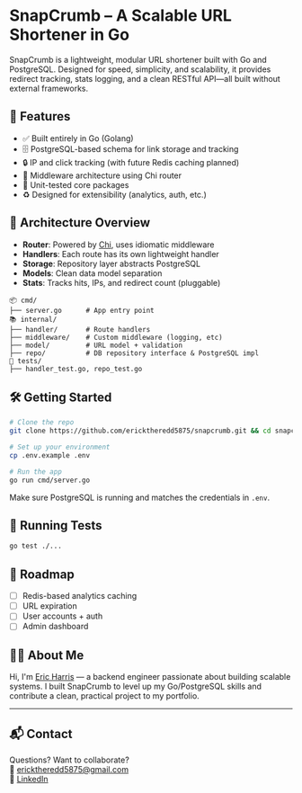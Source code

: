 # SnapCrumb – A Scalable URL Shortener in Go

SnapCrumb is a lightweight, modular URL shortener built with Go and PostgreSQL. Designed for speed, simplicity, and scalability, it provides redirect tracking, stats logging, and a clean RESTful API—all built without external frameworks.

## 🚀 Features

- ✅ Built entirely in Go (Golang)
- 🗄️ PostgreSQL-based schema for link storage and tracking
- 🔒 IP and click tracking (with future Redis caching planned)
- 🧩 Middleware architecture using Chi router
- 🧪 Unit-tested core packages
- ♻️ Designed for extensibility (analytics, auth, etc.)

## 📐 Architecture Overview

- **Router**: Powered by [Chi](https://github.com/go-chi/chi), uses idiomatic middleware
- **Handlers**: Each route has its own lightweight handler
- **Storage**: Repository layer abstracts PostgreSQL
- **Models**: Clean data model separation
- **Stats**: Tracks hits, IPs, and redirect count (pluggable)

```
📦 cmd/
├── server.go      # App entry point
📚 internal/
├── handler/       # Route handlers
├── middleware/    # Custom middleware (logging, etc)
├── model/         # URL model + validation
├── repo/          # DB repository interface & PostgreSQL impl
🧪 tests/
├── handler_test.go, repo_test.go
```

## 🛠️ Getting Started

```bash
# Clone the repo
git clone https://github.com/ericktheredd5875/snapcrumb.git && cd snapcrumb

# Set up your environment
cp .env.example .env

# Run the app
go run cmd/server.go
```

Make sure PostgreSQL is running and matches the credentials in `.env`.

## 🧪 Running Tests

```bash
go test ./...
```

## 🔮 Roadmap

- [ ] Redis-based analytics caching
- [ ] URL expiration
- [ ] User accounts + auth
- [ ] Admin dashboard

## 🙋‍♂️ About Me

Hi, I'm [Eric Harris](https://github.com/ericktheredd5875) — a backend engineer passionate about building scalable systems. I built SnapCrumb to level up my Go/PostgreSQL skills and contribute a clean, practical project to my portfolio.

---

## 📬 Contact

Questions? Want to collaborate?  
📧 ericktheredd5875@gmail.com  
🔗 [LinkedIn](https://www.linkedin.com/in/eric-harris-20579232/)
